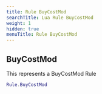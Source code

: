 ```yaml
---
title: Rule BuyCostMod
searchTitle: Lua Rule BuyCostMod
weight: 1
hidden: true
menuTitle: Rule BuyCostMod
---
```

## BuyCostMod

This represents a BuyCostMod Rule
```lua
Rule.BuyCostMod
```